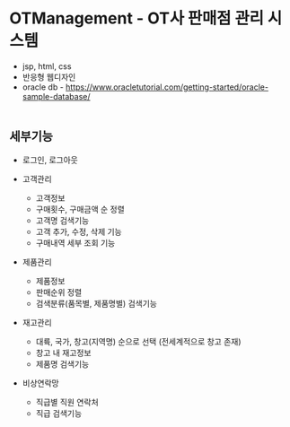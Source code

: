 # OTManagement - OT사 판매점 관리 시스템

- jsp, html, css
- 반응형 웹디자인
- oracle db - https://www.oracletutorial.com/getting-started/oracle-sample-database/<br><br>

<h2>세부기능</h2>

- 로그인, 로그아웃
- 고객관리 
  - 고객정보
  - 구매횟수, 구매금액 순 정렬
  - 고객명 검색기능
  - 고객 추가, 수정, 삭제 기능
  - 구매내역 세부 조회 기능
  
- 제품관리
  - 제품정보
  - 판매순위 정렬
  - 검색분류(품목별, 제품명별) 검색기능
  
- 재고관리
  - 대륙, 국가, 창고(지역명) 순으로 선택 (전세계적으로 창고 존재)
  - 창고 내 재고정보
  - 제품명 검색기능
  
- 비상연락망
  - 직급별 직원 연락처
  - 직급 검색기능

